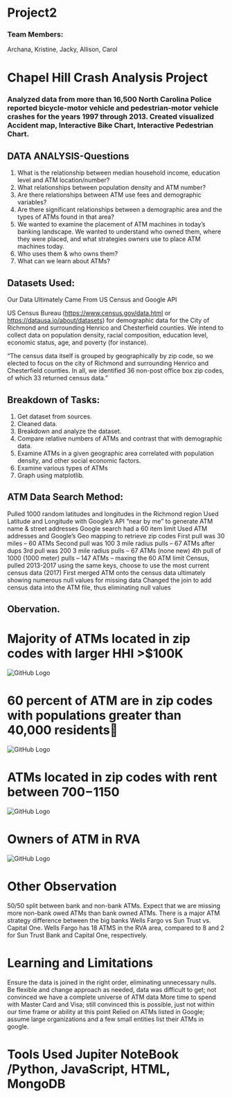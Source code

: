 # Project2
### Team Members:
Archana, Kristine, Jacky, Allison, Carol

# Chapel Hill Crash Analysis Project
### Analyzed data from more than 16,500 North Carolina Police reported bicycle-motor vehicle and pedestrian-motor vehicle crashes for the years 1997 through 2013. Created visualized Accident map, Interactive Bike Chart, Interactive Pedestrian Chart.


## DATA ANALYSIS-Questions
1. What is the relationship between median household income, education level and ATM location/number?
2. What relationships between population density and ATM number?
3. Are there relationships between ATM use fees and demographic variables?
4. Are there significant relationships between a demographic area and the types of ATMs found in that area?
5. We wanted to examine the placement of ATM machines in today’s banking landscape.  We wanted to understand who owned them, where they were placed, and what strategies owners use to place ATM machines today.
6. Who uses them & who owns them?
7. What can we learn about ATMs?

## Datasets Used:
Our Data Ultimately Came From US Census and Google API

US Census Bureau (https://www.census.gov/data.html or https://datausa.io/about/datasets) for demographic data for the City of Richmond and surrounding Henrico and Chesterfield counties. We intend to collect data on population density, racial composition, education level, economic status, age, and poverty (for instance).

“The census data itself is grouped by geographically by zip code, so we elected to focus on the city of Richmond and surrounding Henrico and Chesterfield counties. In all, we identified 36 non-post office box zip codes, of which 33 returned census data.”

## Breakdown of Tasks:
1. Get dataset from sources.
2. Cleaned data.
3. Breakdown and analyze the dataset.
4. Compare relative numbers of ATMs and contrast that with demographic data. 
5. Examine ATMs in a given geographic area correlated with population density, and other social economic factors. 
6. Examine various types of ATMs
7. Graph using matplotlib.

## ATM Data Search Method:
Pulled 1000 random latitudes and longitudes in the Richmond region
Used Latitude and Longitude with Google’s API “near by me” to generate ATM name & street addresses
Google search had a 60 item limit
Used ATM addresses and Google’s Geo mapping to retrieve zip codes
First pull was 30 miles – 60 ATMs
Second pull was 100 3 mile radius pulls – 67 ATMs after dups
3rd pull was 200 3 mile radius pulls – 67 ATMs (none new)
4th pull of 1000 (1000 meter) pulls – 147 ATMs – maxing the 60 ATM limit
Census, pulled 2013-2017 using the same keys, choose to use the most current census data (2017)
First merged ATM onto the census data ultimately showing numerous null values for missing data
Changed the join to add census data into the ATM file, thus eliminating null values

## Obervation.

# Majority of ATMs located in zip codes with larger HHI >$100K
![GitHub Logo](/Bar_HHI_ATM.png)
# 60 percent of ATM are in zip codes with populations greater than 40,000 residents
![GitHub Logo](/Bar_Population_ATM.png)
# ATMs located in zip codes with rent between $700-$1150
![GitHub Logo](/Bar_Rent_ATM.png)
# Owners of ATM in RVA
![GitHub Logo](/Bar_long_ATM.png)

# Other Observation
50/50 split between bank and non-bank ATMs.  Expect that we are missing more non-bank owed ATMs than bank owned ATMs.
There is a major ATM strategy difference between the big banks Wells Fargo vs Sun Trust vs. Capital One.
Wells Fargo has 18 ATMS in the RVA area, compared to 8 and 2 for Sun Trust Bank and Capital One, respectively.

# Learning and Limitations
Ensure the data is joined in the right order, eliminating unnecessary nulls.
Be flexible and change approach as needed, data was difficult to get; not convinced we have a complete universe of ATM data
More time to spend with Master Card and Visa; still convinced this is possible, just not within our time frame or ability at this point
Relied on ATMs listed in Google;  assume large organizations and a few small entities list their ATMs in google. 

# Tools Used Jupiter NoteBook /Python, JavaScript, HTML, MongoDB
